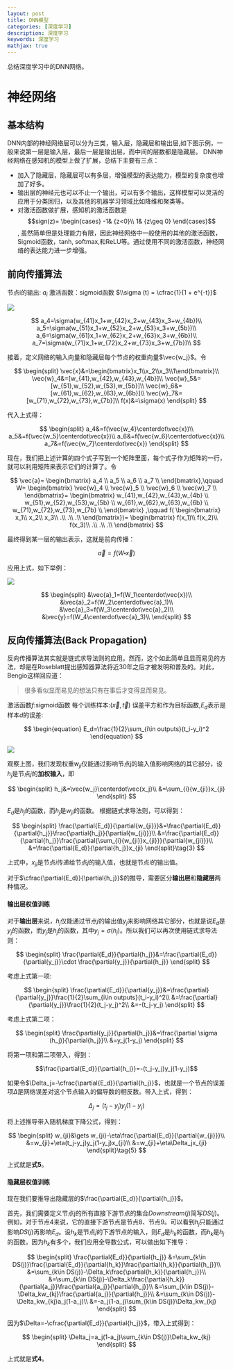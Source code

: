 ```yaml
---
layout: post
title: DNN模型
categories: [深度学习]
description: 深度学习
keywords: 深度学习
mathjax: true
---
```


总结深度学习中的DNN网络。

# 神经网络
## 基本结构

DNN内部的神经网络层可以分为三类，输入层，隐藏层和输出层,如下图示例，一般来说第一层是输入层，最后一层是输出层，而中间的层数都是隐藏层。
DNN神经网络在感知机的模型上做了扩展，总结下主要有三点：
- 加入了隐藏层，隐藏层可以有多层，增强模型的表达能力，模型的复杂度也增加了好多。
- 输出层的神经元也可以不止一个输出，可以有多个输出，这样模型可以灵活的应用于分类回归，以及其他的机器学习领域比如降维和聚类等。
- 对激活函数做扩展，感知机的激活函数是$$sign(z)= \begin{cases} -1& {z<0}\\ 1& {z\geq 0} \end{cases}$$, 虽然简单但是处理能力有限，因此神经网络中一般使用的其他的激活函数，Sigmoid函数，tanh, softmax,和ReLU等。通过使用不同的激活函数，神经网络的表达能力进一步增强。


## 前向传播算法
节点i的输出: $a_i$
激活函数：sigmoid函数  $\\sigma	(t) = \cfrac{1}{1 + e^{-t}}$

![](/images/15539607436598.jpg)


$$
a_4=\sigma(w_{41}x_1+w_{42}x_2+w_{43}x_3+w_{4b})\\
a_5=\sigma(w_{51}x_1+w_{52}x_2+w_{53}x_3+w_{5b})\\
a_6=\sigma(w_{61}x_1+w_{62}x_2+w_{63}x_3+w_{6b})\\
a_7=\sigma(w_{71}x_1+w_{72}x_2+w_{73}x_3+w_{7b})\\
$$

接着，定义网络的输入向量和隐藏层每个节点的权重向量$\vec{w_j}$。令

$$
\begin{split}
\vec{x}&=\begin{bmatrix}x_1\\x_2\\x_3\\1\end{bmatrix}\\
\vec{w}_4&=[w_{41},w_{42},w_{43},w_{4b}]\\
\vec{w}_5&=[w_{51},w_{52},w_{53},w_{5b}]\\
\vec{w}_6&=[w_{61},w_{62},w_{63},w_{6b}]\\
\vec{w}_7&=[w_{71},w_{72},w_{73},w_{7b}]\\
f(x)&=\sigma(x)
\end{split}
$$

代入上式得：

$$
\begin{split}
a_4&=f(\vec{w_4}\centerdot\vec{x})\\
a_5&=f(\vec{w_5}\centerdot\vec{x})\\
a_6&=f(\vec{w_6}\centerdot\vec{x})\\
a_7&=f(\vec{w_7}\centerdot\vec{x})
\end{split}
$$

现在，我们把上述计算的四个式子写到一个矩阵里面，每个式子作为矩阵的一行，就可以利用矩阵来表示它们的计算了。令

$$
\vec{a}=
\begin{bmatrix}
a_4 \\
a_5 \\
a_6 \\
a_7 \\
\end{bmatrix},\qquad W=
\begin{bmatrix}
\vec{w}_4 \\
\vec{w}_5 \\
\vec{w}_6 \\
\vec{w}_7 \\
\end{bmatrix}=
\begin{bmatrix}
w_{41},w_{42},w_{43},w_{4b} \\
w_{51},w_{52},w_{53},w_{5b} \\
w_{61},w_{62},w_{63},w_{6b} \\
w_{71},w_{72},w_{73},w_{7b} \\
\end{bmatrix}
,\qquad f(
\begin{bmatrix}
x_1\\
x_2\\
x_3\\
.\\
.\\
.\\
\end{bmatrix})=
\begin{bmatrix}
f(x_1)\\
f(x_2)\\
f(x_3)\\
.\\
.\\
.\\
\end{bmatrix}
$$

最终得到某一层的输出表示，这就是前向传播：

$$
\begin{equation}
\vec{a}=f(W\centerdot\vec{x})
\end{equation}
$$

应用上式，如下举例：

![](/images/15539607659141.jpg)


$$
\begin{split}
&\vec{a}_1=f(W_1\centerdot\vec{x})\\
&\vec{a}_2=f(W_2\centerdot\vec{a}_1)\\
&\vec{a}_3=f(W_3\centerdot\vec{a}_2)\\
&\vec{y}=f(W_4\centerdot\vec{a}_3)\\
\end{split}
$$

## 反向传播算法(Back Propagation)

反向传播算法其实就是链式求导法则的应用。然而，这个如此简单且显而易见的方法，却是在Roseblatt提出感知器算法将近30年之后才被发明和普及的。对此，Bengio这样回应道：

> 很多看似显而易见的想法只有在事后才变得显而易见。

激活函数$f$:sigmoid函数
每个训练样本:$(\vec{x},\vec{t})$
误差平方和作为目标函数,$E_d$表示是样本$d$的误差:

$$
\begin{equation}
E_d=\frac{1}{2}\sum_{i\in outputs}(t_i-y_i)^2
\end{equation}
$$

![](/images/15539607792888.jpg)

观察上图，我们发现权重$w_{ji}$仅能通过影响节点j的输入值影响网络的其它部分，设$h_j$是节点$j$的**加权输入**，即

$$
\begin{split} 
h_j&=\vec{w_j}\centerdot\vec{x_j}\\ &=\sum_{i}{w_{ji}}x_{ji} 
\end{split}
$$

$E_d$是$h_j$的函数，而$h_j$是$w_{ji}$的函数。
根据链式求导法则，可以得到：

$$
\begin{split}
\frac{\partial{E_d}}{\partial{w_{ji}}}&=\frac{\partial{E_d}}{\partial{h_j}}\frac{\partial{h_j}}{\partial{w_{ji}}}\\ 
&=\frac{\partial{E_d}}{\partial{h_j}}\frac{\partial{\sum_{i}{w_{ji}}x_{ji}}}{\partial{w_{ji}}}\\ 
&=\frac{\partial{E_d}}{\partial{h_j}}x_{ji} \end{split}\tag{3}
$$ 

上式中，$x_{ji}$是节点$i$传递给节点$j$的输入值，也就是节点$i$的输出值。

对于$\cfrac{\partial{E_d}}{\partial{h_j}}$的推导，需要区分**输出层**和**隐藏层**两种情况。

#### 输出层权值训练

对于**输出层**来说，$h_j$仅能通过节点$j$的输出值$y_j$来影响网络其它部分，也就是说$E_d$是$y_j$的函数，而$y_j$是$h_j$的函数，其中$y_j=\sigma(h_j)$。所以我们可以再次使用链式求导法则：

$$
\begin{split} \frac{\partial{E_d}}{\partial{h_j}}&=\frac{\partial{E_d}}{\partial{y_j}}\cdot \frac{\partial{y_j}}{\partial{h_j}}
\end{split}
$$

考虑上式第一项:

$$
\begin{split} 
\frac{\partial{E_d}}{\partial{y_j}}&=\frac{\partial}{\partial{y_j}}\frac{1}{2}\sum_{i\in outputs}(t_i-y_i)^2\\ 
&=\frac{\partial}{\partial{y_j}}\frac{1}{2}(t_j-y_j)^2\\
&=-(t_j-y_j) 
\end{split}
$$

考虑上式第二项：

$$
\begin{split} 
\frac{\partial{y_j}}{\partial{h_j}}&=\frac{\partial \sigma (h_j)}{\partial{h_j}}\\ &=y_j(1-y_j)
\end{split}
$$

将第一项和第二项带入，得到：

$$\frac{\partial{E_d}}{\partial{h_j}}=-(t_j-y_j)y_j(1-y_j)$$

如果令$\Delta_j=-\cfrac{\partial{E_d}}{\partial{h_j}}$，也就是一个节点的误差项$\Delta$是网络误差对这个节点输入的偏导数的相反数。带入上式，得到：

$$
\begin{equation}
\Delta_j=(t_j-y_j)y_j(1-y_j)
\end{equation}
$$


将上述推导带入随机梯度下降公式，得到：

$$
\begin{split}
w_{ji}&\gets w_{ji}-\eta\frac{\partial{E_d}}{\partial{w_{ji}}}\\
&=w_{ji}+\eta(t_j-y_j)y_j(1-y_j)x_{ji}\\ &=w_{ji}+\eta\Delta_jx_{ji} 
\end{split}\tag{5}
$$

上式就是**式5**。

#### 隐藏层权值训练

现在我们要推导出隐藏层的$\frac{\partial{E_d}}{\partial{h_j}}$。

首先，我们需要定义节点j的所有直接下游节点的集合$Downstream(j)$简写$DS(j)$。例如，对于节点4来说，它的直接下游节点是节点8、节点9。可以看到$h_j$只能通过影响$DS(j)$再影响$E_d$。设$h_k$是节点$j$的下游节点的输入，则$E_d$是$h_k$的函数，而$h_k$是$h_j$的函数。因为$h_k$有多个，我们应用全导数公式，可以做出如下推导：

$$
\begin{split} 
\frac{\partial{E_d}}{\partial{h_j}}
&=\sum_{k\in DS(j)}\frac{\partial{E_d}}{\partial{h_k}}\frac{\partial{h_k}}{\partial{h_j}}\\ 
&=\sum_{k\in DS(j)}-\Delta_k\frac{\partial{h_k}}{\partial{h_j}}\\
&=\sum_{k\in DS(j)}-\Delta_k\frac{\partial{h_k}}{\partial{a_j}}\frac{\partial{a_j}}{\partial{h_j}}\\ 
&=\sum_{k\in DS(j)}-\Delta_kw_{kj}\frac{\partial{a_j}}{\partial{h_j}}\\ 
&=\sum_{k\in DS(j)}-\Delta_kw_{kj}a_j(1-a_j)\\ 
&=-a_j(1-a_j)\sum_{k\in DS(j)}\Delta_kw_{kj} 
\end{split}
$$

因为$\Delta=-\cfrac{\partial{E_d}}{\partial{h_j}}$，带入上式得到：

$$
\begin{split}
\Delta_j=a_j(1-a_j)\sum_{k\in DS(j)}\Delta_kw_{kj}
\end{split}
$$

上式就是**式4**。
